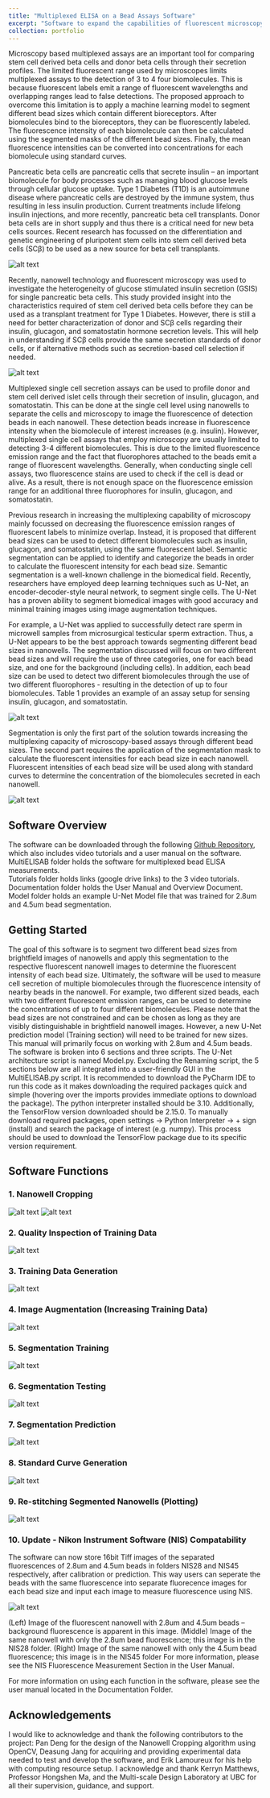 ```yaml
---
title: "Multiplexed ELISA on a Bead Assays Software"
excerpt: "Software to expand the capabilities of fluorescent microscopy in single cell secretion assays using U-Net segmentation <br/><img src='/images/Image16.JPG'>"
collection: portfolio
---
```


Microscopy based multiplexed assays are an important tool for comparing stem cell
derived beta cells and donor beta cells through their secretion profiles. The limited fluorescent
range used by microscopes limits multiplexed assays to the detection of 3 to 4 four biomolecules.
This is because fluorescent labels emit a range of fluorescent wavelengths and overlapping
ranges lead to false detections. The proposed approach to overcome this limitation is to apply a
machine learning model to segment different bead sizes which contain different bioreceptors.
After biomolecules bind to the bioreceptors, they can be fluorescently labeled. The fluorescence
intensity of each biomolecule can then be calculated using the segmented masks of the different
bead sizes. Finally, the mean fluorescence intensities can be converted into concentrations for
each biomolecule using standard curves.

Pancreatic beta cells are pancreatic cells that secrete insulin – an important biomolecule
for body processes such as managing blood glucose levels through cellular glucose uptake. Type
1 Diabetes (T1D) is an autoimmune disease where pancreatic cells are destroyed by the immune
system, thus resulting in less insulin production. Current treatments include lifelong insulin injections,
and more recently, pancreatic beta cell transplants. Donor beta cells are in short supply and thus there is
a critical need for new beta cells sources. Recent research has focussed on the differentiation 
and genetic engineering of pluripotent stem cells into stem cell derived beta cells (SCβ) to be used as a new source for beta cell transplants. 

![alt text](images/Image1.JPG)


Recently, nanowell technology and fluorescent microscopy was used to investigate
the heterogeneity of glucose stimulated insulin secretion (GSIS) for single pancreatic beta cells.
This study provided insight into the characteristics required of stem cell derived beta cells before
they can be used as a transplant treatment for Type 1 Diabetes. However, there is still a need for
better characterization of donor and SCβ cells regarding their insulin, glucagon, and somatostatin
hormone secretion levels. This will help in understanding if SCβ cells provide the same secretion
standards of donor cells, or if alternative methods such as secretion-based cell
selection if needed.

![alt text](images/Image2.JPG)

Multiplexed single cell secretion assays can be used to profile donor and stem cell
derived islet cells through their secretion of insulin, glucagon, and somatostatin. This can be
done at the single cell level using nanowells to separate the cells and microscopy to image the
fluorescence of detection beads in each nanowell. These detection beads increase in fluorescence
intensity when the biomolecule of interest increases (e.g. insulin). However, multiplexed single
cell assays that employ microscopy are usually limited to detecting 3-4 different biomolecules. 
This is due to the limited fluorescence emission range and the fact that fluorophores attached to
the beads emit a range of fluorescent wavelengths. Generally, when conducting single cell
assays, two fluorescence stains are used to check if the cell is dead or alive. As a result, there is
not enough space on the fluorescence emission range for an additional three fluorophores for
insulin, glucagon, and somatostatin.

Previous research in increasing the multiplexing capability of microscopy mainly
focussed on decreasing the fluorescence emission ranges of fluorescent labels to minimize
overlap. Instead, it is proposed that different bead sizes can be used to detect different
biomolecules such as insulin, glucagon, and somatostatin, using the same fluorescent label.
Semantic segmentation can be applied to identify and categorize the beads in order to calculate
the fluorescent intensity for each bead size. 
Semantic segmentation is a well-known challenge in the biomedical field. Recently,
researchers have employed deep learning techniques such as U-Net, an encoder-decoder-style
neural network, to segment single cells. The U-Net has a proven ability to segment biomedical
images with good accuracy and minimal training images using image augmentation techniques.

For example, a U-Net was applied to successfully detect rare sperm in microwell
samples from microsurgical testicular sperm extraction. Thus, a U-Net appears to be the best
approach towards segmenting different bead sizes in nanowells. The segmentation
discussed will focus on two different bead sizes and will require the use of three
categories, one for each bead size, and one for the background (including cells). In addition, each
bead size can be used to detect two different biomolecules through the use of two different
fluorophores - resulting in the detection of up to four biomolecules. Table 1 provides an example
of an assay setup for sensing insulin, glucagon, and somatostatin.


![alt text](images/Image3.JPG)

Segmentation is only the first part of the solution towards increasing the multiplexing
capacity of microscopy-based assays through different bead sizes.
The second part requires the application of the segmentation mask to calculate the fluorescent
intensities for each bead size in each nanowell. Fluorescent intensities of each bead size
will be used along with standard curves to determine the concentration of the biomolecules
secreted in each nanowell.

![alt text](images/Image4.JPG)


## Software Overview
The software can be downloaded through the following [Github Repository](https://github.com/JadenSequeira/MDLMultiplexedAssay/tree/main), which also includes video tutorials and a user manual on the software.\
MultiELISAB folder holds the software for multiplexed bead ELISA measurements.\
Tutorials folder holds links (google drive links) to the 3 video tutorials.\
Documentation folder holds the User Manual and Overview Document.\
Model folder holds an example U-Net Model file that was trained for 2.8um and 4.5um bead segmentation.

## Getting Started
The goal of this software is to segment two different bead sizes from brightfield images of
nanowells and apply this segmentation to the respective fluorescent nanowell images to
determine the fluorescent intensity of each bead size. Ultimately, the software will be used to
measure cell secretion of multiple biomolecules through the fluorescence intensity of nearby
beads in the nanowell. For example, two different sized beads, each with two different
fluorescent emission ranges, can be used to determine the concentrations of up to four different
biomolecules. Please note that the bead sizes are not constrained and can be chosen as long as they are visibly
distinguishable in brightfield nanowell images. However, a new U-Net prediction model
(Training section) will need to be trained for new sizes. This manual will primarily focus on
working with 2.8um and 4.5um beads.
The software is broken into 6 sections and three scripts. The U-Net architecture script is named
Model.py. Excluding the Renaming script, the 5 sections below are all integrated into a user-friendly GUI
in the MultiELISAB.py script. It is recommended to download the PyCharm IDE to
run this code as it makes downloading the required packages quick and simple (hovering over
the imports provides immediate options to download the package). The python interpreter
installed should be 3.10. Additionally, the TensorFlow version downloaded should be 2.15.0. To
manually download required packages, open settings -> Python Interpreter -> + sign (install) and
search the package of interest (e.g. numpy). This process should be used to download the
TensorFlow package due to its specific version requirement.


## Software Functions
### 1. Nanowell Cropping

![alt text](images/Image6.JPG)
![alt text](images/Image7.JPG)



### 2. Quality Inspection of Training Data
![alt text](images/Image14.JPG)
### 3. Training Data Generation
![alt text](images/Image8.JPG)
### 4. Image Augmentation (Increasing Training Data)
![alt text](images/Image9.JPG)
### 5. Segmentation Training
![alt text](images/Image10.JPG)
### 6. Segmentation Testing
![alt text](images/Image11.JPG)
### 7. Segmentation Prediction
![alt text](images/Image12.JPG)
### 8. Standard Curve Generation
![alt text](images/Image13.JPG)
### 9. Re-stitching Segmented Nanowells (Plotting)
![alt text](images/Image15.JPG)
### 10. Update - Nikon Instrument Software (NIS) Compatability
The software can now store 16bit Tiff images of the separated fluorescences of 2.8um and 4.5um beads in folders NIS28 and NIS45 respectively, after calibration or prediction.
This way users can seperate the beads with the same fluorescence into separate fluorecence images for each bead size and input each image to measure fluorescence using NIS. 

![alt text](images/Image5.JPG)

(Left) Image of the fluorescent nanowell with 2.8um and 4.5um beads – background
fluorescence is apparent in this image. (Middle) Image of the same nanowell with only the 2.8um
bead fluorescence; this image is in the NIS28 folder. (Right) Image of the same nanowell with
only the 4.5um bead fluorescence; this image is in the NIS45 folder
For more information, please see the NIS Fluorescence Measurement Section in the User Manual.

For more information on using each function in the software, please see the user manual located in the Documentation Folder.

## Acknowledgements

I would like to acknowledge and thank the following contributors to the project: Pan Deng for
the design of the Nanowell Cropping algorithm using OpenCV, Deasung Jang for acquiring and
providing experimental data needed to test and develop the software, and Erik Lamoureux for his
help with computing resource setup. I acknowledge and thank Kerryn Matthews, Professor
Hongshen Ma, and the Multi-scale Design Laboratory at UBC for all their supervision, guidance,
and support.